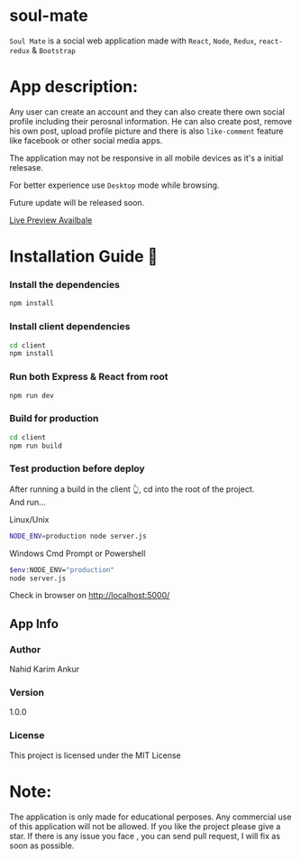 # soul-mate

`Soul Mate` is a social web application made with `React`, `Node`, `Redux`, `react-redux` & `Bootstrap`

# App description:
Any user can create an account and they can also create there own social profile including their perosnal information. He can also create post, remove his own post, upload profile picture and there is also `like-comment` feature like facebook or other social media apps. 

The application may not be responsive in all mobile devices as it's a initial relesase. 

For better experience use `Desktop` mode while browsing.

Future update will be released soon.

[Live Preview Availbale](https://soulmate-v2.herokuapp.com)


# Installation Guide 🚀

### Install the dependencies

```bash
npm install
```

### Install client dependencies

```bash
cd client
npm install
```

### Run both Express & React from root

```bash
npm run dev
```

### Build for production

```bash
cd client
npm run build
```

### Test production before deploy

After running a build in the client 👆, cd into the root of the project.  
And run...

Linux/Unix 
```bash
NODE_ENV=production node server.js
```
Windows Cmd Prompt or Powershell 
```bash
$env:NODE_ENV="production"
node server.js
```

Check in browser on [http://localhost:5000/](http://localhost:5000/)

## App Info

### Author

Nahid Karim Ankur

### Version

1.0.0

### License

This project is licensed under the MIT License


# Note:
The application is only made for educational perposes. Any commercial use of this application will not be allowed.
If you like the project please give a star. If there is any issue you face , you can send pull request, I will fix as soon as possible.
